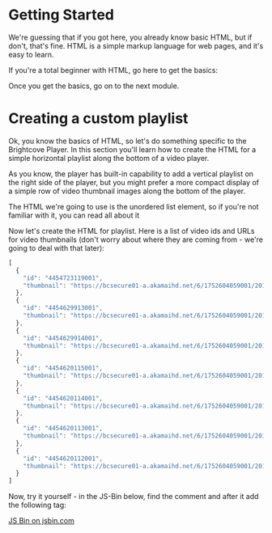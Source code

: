 <!--
{
"name": "html-module",
"version" : "0.1",
"title" : "HTML Essentials",
"description" : "This is only a test",
"homepage" : "https://github.com/rcrooks/outlearn-player-technologies",
"freshnessDate" : 2015-08-30,
"license" : "CC BY 4.0"
}
-->

<!-- @section -->

# Getting Started

We're guessing that if you got here, you already know basic HTML, but if don't, that's fine. HTML is a simple markup language for web pages, and it's easy to learn.

If you're a total beginner with HTML, go here to get the basics:

<!-- @link, "url" : "http://www.htmldog.com/guides/html/beginner/", "text": "Getting Started with HTML" -->

Once you get the basics, go on to the next module.

<!-- @section -->

# Creating a custom playlist

Ok, you know the basics of HTML, so let's do something specific to the Brightcove Player. In this section you'll learn how to create the HTML for a simple horizontal playlist along the bottom of a video player.

As you know, the player has built-in capability to add a vertical playlist on the right side of the player, but you might prefer a more compact display of a simple row of video thumbnail images along the bottom of the player.

The HTML we're going to use is the unordered list element, so if you're not familiar with it, you can read all about it <!-- @link, "url" : "http://learn.shayhowe.com/html-css/creating-lists/", "text": "here" -->

Now let's create the HTML for playlist. Here is a list of video ids and URLs for video thumbnails (don't worry about where they are coming from - we're going to deal with that later):

```javascript
[
  {
    "id": "4454723119001",
    "thumbnail": "https://bcsecure01-a.akamaihd.net/6/1752604059001/201508/116/1752604059001_4454764366001_4454723119001-th.jpg?pubId=1752604059001&videoId=4454723119001"
  },
  {
    "id": "4454629913001",
    "thumbnail": "https://bcsecure01-a.akamaihd.net/6/1752604059001/201508/1124/1752604059001_4454713920001_4454629913001-th.jpg?pubId=1752604059001&videoId=4454629913001"
  },
  {
    "id": "4454629914001",
    "thumbnail": "https://bcsecure01-a.akamaihd.net/6/1752604059001/201508/124/1752604059001_4454713878001_4454629914001-th.jpg?pubId=1752604059001&videoId=4454629914001"
  },
  {
    "id": "4454620115001",
    "thumbnail": "https://bcsecure01-a.akamaihd.net/6/1752604059001/201508/2572/1752604059001_4454713729001_4454620115001-th.jpg?pubId=1752604059001&videoId=4454620115001"
  },
  {
    "id": "4454620114001",
    "thumbnail": "https://bcsecure01-a.akamaihd.net/6/1752604059001/201508/1572/1752604059001_4454713750001_4454620114001-th.jpg?pubId=1752604059001&videoId=4454620114001"
  },
  {
    "id": "4454620113001",
    "thumbnail": "https://bcsecure01-a.akamaihd.net/6/1752604059001/201508/572/1752604059001_4454712159001_4454620113001-th.jpg?pubId=1752604059001&videoId=4454620113001"
  },
  {
    "id": "4454620112001",
    "thumbnail": "https://bcsecure01-a.akamaihd.net/6/1752604059001/201508/3572/1752604059001_4454712084001_4454620112001-th.jpg?pubId=1752604059001&videoId=4454620112001"
  }
]
```

Now, try it yourself - in the JS-Bin below, find the comment <!-- insert list here --> and after it add the following tag:

<a class="jsbin-embed" href="http://jsbin.com/hobada/embed">JS Bin on jsbin.com</a><script src="http://static.jsbin.com/js/embed.min.js?3.34.3"></script>
